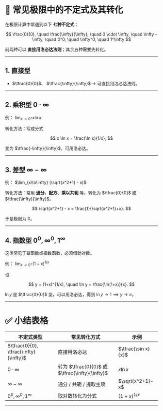 
# 🌟 常见极限中的不定式及其转化

在极限计算中常遇到以下 **七种不定式**：

$$
\frac{0}{0}, \quad \frac{\infty}{\infty}, \quad 0 \cdot \infty, \quad \infty - \infty, \quad 0^0, \quad \infty^0, \quad 1^\infty
$$

前两种可以 **直接用洛必达法则**；其余五种需要先转化。

---

## **1. 直接型**

* $\tfrac{0}{0}$、 $\tfrac{\infty}{\infty}$
  → 可直接用洛必达法则。

---

## **2. 乘积型 $0 \cdot \infty$**

例： $\lim_{x\to 0^+} x \ln x$

转化方法：写成分式

$$
x \ln x = \frac{\ln x}{1/x},
$$

变为 $\tfrac{-\infty}{\infty}$，可用洛必达。

---

## **3. 差型 $\infty - \infty$**

例： $\lim_{x\to\infty} (\sqrt{x^2+1} - x)$

转化方法：常用 **通分、配方、乘以共轭** 等，转化为 $\tfrac{0}{0}$ 或 $\tfrac{\infty}{\infty}$。

$$
\sqrt{x^2+1} - x = \frac{1}{\sqrt{x^2+1}+x}.
$$

于是极限为 0。

---

## **4. 指数型 $0^0, \infty^0, 1^\infty$**

这类常见于幂函数或指数函数，必须借助对数。

例： $\lim_{x\to 0^+} (1+x)^{1/x}$

设

$$
y = (1+x)^{1/x}, \quad \ln y = \frac{\ln(1+x)}{x}.
$$

$\ln y$ 是 $\tfrac{0}{0}$ 型，可以用洛必达，得到 $\ln y \to 1 \implies y \to e$。

---

# ✅ 小结表格

| 不定式类型                                  | 常见转化方式                                       | 示例                  |
| -------------------------------------- | -------------------------------------------- | ------------------- |
| $\tfrac{0}{0}, \tfrac{\infty}{\infty}$ | 直接用洛必达                                       | $\tfrac{\sin x}{x}$ |
| $0 \cdot \infty$                       | 转为 $\tfrac{0}{0}$ 或 $\tfrac{\infty}{\infty}$ | $x \ln x$           |
| $\infty - \infty$                      | 通分 / 共轭 / 提取主项                               | $\sqrt{x^2+1}-x$    |
| $0^0, \infty^0, 1^\infty$              | 取对数转化为分式                                     | $(1+x)^{1/x}$       |

---


